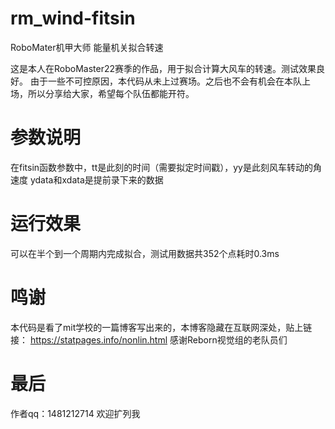 # rm_wind-fitsin
RoboMater机甲大师 能量机关拟合转速

这是本人在RoboMaster22赛季的作品，用于拟合计算大风车的转速。测试效果良好。
由于一些不可控原因，本代码从未上过赛场。之后也不会有机会在本队上场，所以分享给大家，希望每个队伍都能开符。
# 参数说明
在fitsin函数参数中，tt是此刻的时间（需要拟定时间戳），yy是此刻风车转动的角速度
ydata和xdata是提前录下来的数据
# 运行效果
可以在半个到一个周期内完成拟合，测试用数据共352个点耗时0.3ms
# 鸣谢
本代码是看了mit学校的一篇博客写出来的，本博客隐藏在互联网深处，贴上链接：
https://statpages.info/nonlin.html
感谢Reborn视觉组的老队员们
# 最后
作者qq：1481212714 欢迎扩列我
